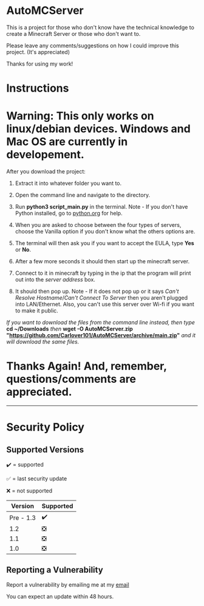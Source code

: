 # AutoMCServer

This is a project for those who don't know have the technical knowledge to create a Minecraft Server or those who don't want to.

Please leave any comments/suggestions on how I could improve this project. (It's appreciated)

Thanks for using my work!

# Instructions

# **Warning: This only works on linux/debian devices**.  Windows and Mac OS are currently in developement.

After you download the project:
1. Extract it into whatever folder you want to.

2. Open the command line and navigate to the directory.

3. Run **python3 script_main.py** in the terminal. Note - If you don't have Python installed, go to [python.org](https://www.python.org/downloads/) for help.

4. When you are asked to choose between the four types of servers, choose the Vanilla option if you don't know what the others options are.

5. The terminal will then ask you if you want to accept the EULA, type **Yes** or **No**.

6. After a few more seconds it should then start up the minecraft server.

7. Connect to it in minecraft by typing in the ip that the program will print out into the *server address* box.

8. It should then pop up. Note - If it does not pop up or it says *Can't Resolve Hostname*/*Can't Connect To Server* then you aren't plugged into LAN/Ethernet. Also, you can't use this server over Wi-fi if you want to make it public.

*If you want to download the files from the command line instead, then type* **cd ~/Downloads** *then* **wget -O AutoMCServer.zip "https://github.com/Carlover101/AutoMCServer/archive/main.zip"** *and it will download the same files.*

# Thanks Again! And, remember, questions/comments are appreciated.


________________________________________________________________________________________________________________________


# Security Policy

## Supported Versions

:heavy_check_mark: = supported

:white_check_mark: = last security update

:x: = not supported

| Version | Supported  |
| ------- | ---------- |
|Pre - 1.3| ✔️ |
|   1.2   | ❎ |
|   1.1   | ❎ |
|   1.0   | ❎ |


## Reporting a Vulnerability

Report a vulnerability by emailing me at my [email](mailto:zmanmustang2017@gmail.com)

You can expect an update within 48 hours.
